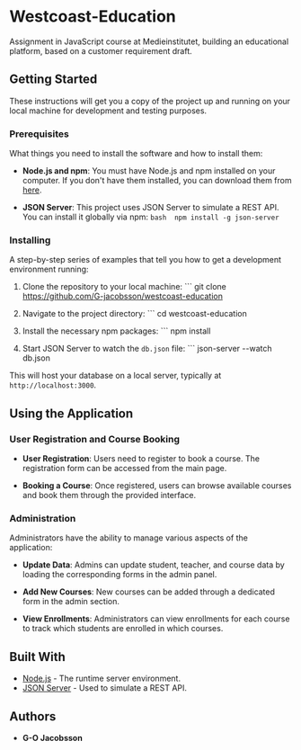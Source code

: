 # Westcoast-Education

Assignment in JavaScript course at Medieinstitutet, building an educational platform, based on a customer requirement draft.

## Getting Started

These instructions will get you a copy of the project up and running on your local machine for development and testing purposes.

### Prerequisites

What things you need to install the software and how to install them:

- **Node.js and npm**: You must have Node.js and npm installed on your computer. If you don't have them installed, you can download them from [here](https://nodejs.org/).

- **JSON Server**: This project uses JSON Server to simulate a REST API. You can install it globally via npm: `bash 
npm install -g json-server`

### Installing

A step-by-step series of examples that tell you how to get a development environment running:

1. Clone the repository to your local machine: ``` git clone https://github.com/G-jacobsson/westcoast-education

2. Navigate to the project directory: ``` cd westcoast-education

3. Install the necessary npm packages: ``` npm install

4. Start JSON Server to watch the `db.json` file: ``` json-server --watch db.json

This will host your database on a local server, typically at `http://localhost:3000`.

## Using the Application

### User Registration and Course Booking

- **User Registration**: Users need to register to book a course. The registration form can be accessed from the main page.

- **Booking a Course**: Once registered, users can browse available courses and book them through the provided interface.

### Administration

Administrators have the ability to manage various aspects of the application:

- **Update Data**: Admins can update student, teacher, and course data by loading the corresponding forms in the admin panel.

- **Add New Courses**: New courses can be added through a dedicated form in the admin section.

- **View Enrollments**: Administrators can view enrollments for each course to track which students are enrolled in which courses.

## Built With

- [Node.js](https://nodejs.org/) - The runtime server environment.
- [JSON Server](https://github.com/typicode/json-server) - Used to simulate a REST API.

## Authors

- **G-O Jacobsson**

